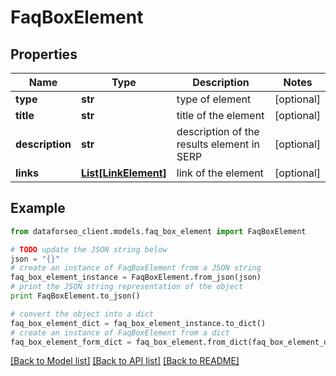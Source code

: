 # FaqBoxElement


## Properties

Name | Type | Description | Notes
------------ | ------------- | ------------- | -------------
**type** | **str** | type of element | [optional] 
**title** | **str** | title of the element | [optional] 
**description** | **str** | description of the results element in SERP | [optional] 
**links** | [**List[LinkElement]**](LinkElement.md) | link of the element | [optional] 

## Example

```python
from dataforseo_client.models.faq_box_element import FaqBoxElement

# TODO update the JSON string below
json = "{}"
# create an instance of FaqBoxElement from a JSON string
faq_box_element_instance = FaqBoxElement.from_json(json)
# print the JSON string representation of the object
print FaqBoxElement.to_json()

# convert the object into a dict
faq_box_element_dict = faq_box_element_instance.to_dict()
# create an instance of FaqBoxElement from a dict
faq_box_element_form_dict = faq_box_element.from_dict(faq_box_element_dict)
```
[[Back to Model list]](../README.md#documentation-for-models) [[Back to API list]](../README.md#documentation-for-api-endpoints) [[Back to README]](../README.md)


